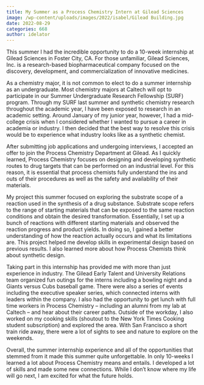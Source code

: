 ```yaml
---
title: My Summer as a Process Chemistry Intern at Gilead Sciences
image: /wp-content/uploads/images/2022/isabel/Gilead Building.jpg
date: 2022-08-29
categories: 668
author: idelator
---
```

This summer I had the incredible opportunity to do a 10-week internship at Gilead Sciences in Foster City, CA. For those unfamiliar, Gilead Sciences, Inc. is a research-based biopharmaceutical company focused on the discovery, development, and commercialization of innovative medicines.

As a chemistry major, it is not common to elect to do a summer internship as an undergraduate. Most chemistry majors at Caltech will opt to participate in our Summer Undergraduate Research Fellowship (SURF) program. Through my SURF last summer and synthetic chemistry research throughout the academic year, I have been exposed to research in an academic setting. Around January of my junior year, however, I had a mid-college crisis when I considered whether I wanted to pursue a career in academia or industry. I then decided that the best way to resolve this crisis would be to experience what industry looks like as a synthetic chemist.

After submitting job applications and undergoing interviews, I accepted an offer to join the Process Chemistry Department at Gilead. As I quickly learned, Process Chemistry focuses on designing and developing synthetic routes to drug targets that can be performed on an industrial level. For this reason, it is essential that process chemists fully understand the ins and outs of their procedures as well as the safety and availability of their materials.

My project this summer focused on exploring the substrate scope of a reaction used in the synthesis of a drug substance. Substrate scope refers to the range of starting materials that can be exposed to the same reaction conditions and obtain the desired transformation. Essentially, I set up a bunch of reactions with different starting materials and observed the reaction progress and product yields. In doing so, I gained a better understanding of how the reaction actually occurs and what its limitations are. This project helped me develop skills in experimental design based on previous results. I also learned more about how Process Chemists think about synthetic design.

Taking part in this internship has provided me with more than just experience in industry. The Gilead Early Talent and University Relations team organized fun outings for the interns including a bowling night and a Giants versus Cubs baseball game. There were also a series of events including the executive speaker series, which connected interns with leaders within the company. I also had the opportunity to get lunch with full time workers in Process Chemistry – including an alumni from my lab at Caltech – and hear about their career paths. Outside of the workday, I also worked on my cooking skills (shoutout to the New York Times Cooking student subscription) and explored the area. With San Francisco a short train ride away, there were a lot of sights to see and nature to explore on the weekends.

Overall, the summer internship experience and all of the opportunities that stemmed from it made this summer quite unforgettable. In only 10-weeks I learned a lot about Process Chemistry means and entails. I developed a lot of skills and made some new connections. While I don’t know where my life will go next, I am excited for what the future holds.